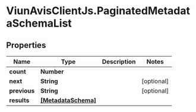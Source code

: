 # ViunAvisClientJs.PaginatedMetadataSchemaList

## Properties

Name | Type | Description | Notes
------------ | ------------- | ------------- | -------------
**count** | **Number** |  | 
**next** | **String** |  | [optional] 
**previous** | **String** |  | [optional] 
**results** | [**[MetadataSchema]**](MetadataSchema.md) |  | 


